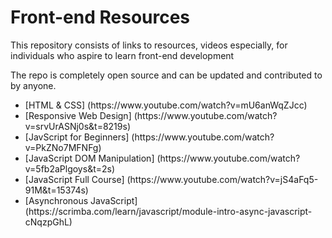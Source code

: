 # Front-end Resources

This repository consists of links to resources, videos especially, for individuals who aspire to learn front-end development

The repo is completely open source and can be updated and contributed to by anyone.

<ul>
<li>[HTML & CSS] (https://www.youtube.com/watch?v=mU6anWqZJcc)</li>
  <li>[Responsive Web Design] (https://www.youtube.com/watch?v=srvUrASNj0s&t=8219s) </li>
  <li>[JavScript for Beginners] (https://www.youtube.com/watch?v=PkZNo7MFNFg) </li>
  <li>[JavaScript DOM Manipulation] (https://www.youtube.com/watch?v=5fb2aPlgoys&t=2s) </li>
  <li>[JavaScript Full Course] (https://www.youtube.com/watch?v=jS4aFq5-91M&t=15374s) </li>
  
  <li>[Asynchronous JavaScript]  (https://scrimba.com/learn/javascript/module-intro-async-javascript-cNqzpGhL)
</ul>
